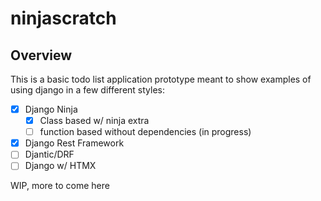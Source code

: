 # ninjascratch

## Overview
This is a basic todo list application prototype meant to show examples of using django in a few different styles:

- [x] Django Ninja
  - [x] Class based w/ ninja extra
  - [ ] function based without dependencies (in progress) 
- [x] Django Rest Framework
- [ ] Djantic/DRF
- [ ] Django w/ HTMX

WIP, more to come here
